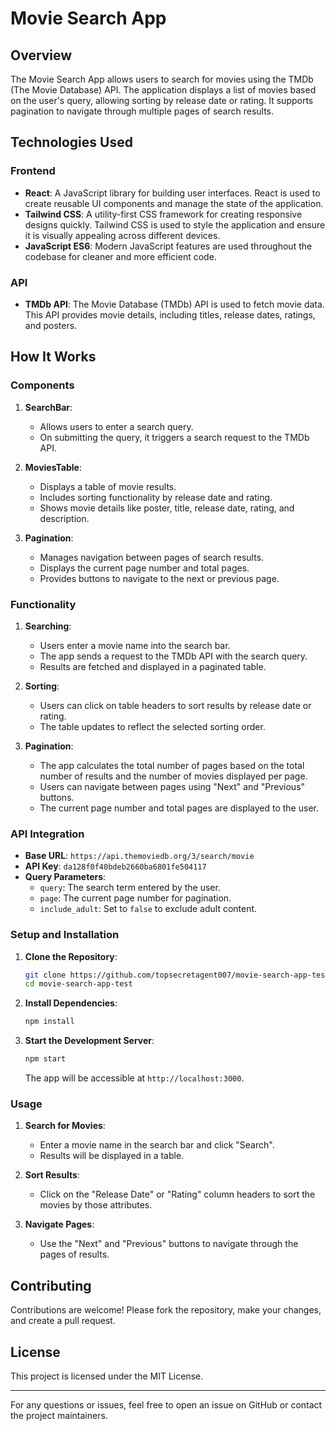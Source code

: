 # Movie Search App

## Overview

The Movie Search App allows users to search for movies using the TMDb (The Movie Database) API. The application displays a list of movies based on the user's query, allowing sorting by release date or rating. It supports pagination to navigate through multiple pages of search results.

## Technologies Used

### Frontend

- **React**: A JavaScript library for building user interfaces. React is used to create reusable UI components and manage the state of the application.
- **Tailwind CSS**: A utility-first CSS framework for creating responsive designs quickly. Tailwind CSS is used to style the application and ensure it is visually appealing across different devices.
- **JavaScript ES6**: Modern JavaScript features are used throughout the codebase for cleaner and more efficient code.

### API

- **TMDb API**: The Movie Database (TMDb) API is used to fetch movie data. This API provides movie details, including titles, release dates, ratings, and posters.

## How It Works

### Components

1. **SearchBar**: 
   - Allows users to enter a search query.
   - On submitting the query, it triggers a search request to the TMDb API.

2. **MoviesTable**: 
   - Displays a table of movie results.
   - Includes sorting functionality by release date and rating.
   - Shows movie details like poster, title, release date, rating, and description.

3. **Pagination**:
   - Manages navigation between pages of search results.
   - Displays the current page number and total pages.
   - Provides buttons to navigate to the next or previous page.

### Functionality

1. **Searching**:
   - Users enter a movie name into the search bar.
   - The app sends a request to the TMDb API with the search query.
   - Results are fetched and displayed in a paginated table.

2. **Sorting**:
   - Users can click on table headers to sort results by release date or rating.
   - The table updates to reflect the selected sorting order.

3. **Pagination**:
   - The app calculates the total number of pages based on the total number of results and the number of movies displayed per page.
   - Users can navigate between pages using "Next" and "Previous" buttons.
   - The current page number and total pages are displayed to the user.

### API Integration

- **Base URL**: `https://api.themoviedb.org/3/search/movie`
- **API Key**: `da128f0f40bdeb2660ba6801fe504117`
- **Query Parameters**:
  - `query`: The search term entered by the user.
  - `page`: The current page number for pagination.
  - `include_adult`: Set to `false` to exclude adult content.

### Setup and Installation

1. **Clone the Repository**:

    ```bash
    git clone https://github.com/topsecretagent007/movie-search-app-test.git
    cd movie-search-app-test
    ```

2. **Install Dependencies**:

    ```bash
    npm install
    ```

3. **Start the Development Server**:

    ```bash
    npm start
    ```

    The app will be accessible at `http://localhost:3000`.

### Usage

1. **Search for Movies**:
   - Enter a movie name in the search bar and click "Search".
   - Results will be displayed in a table.

2. **Sort Results**:
   - Click on the "Release Date" or "Rating" column headers to sort the movies by those attributes.

3. **Navigate Pages**:
   - Use the "Next" and "Previous" buttons to navigate through the pages of results.

## Contributing

Contributions are welcome! Please fork the repository, make your changes, and create a pull request.

## License

This project is licensed under the MIT License. 

---

For any questions or issues, feel free to open an issue on GitHub or contact the project maintainers.
